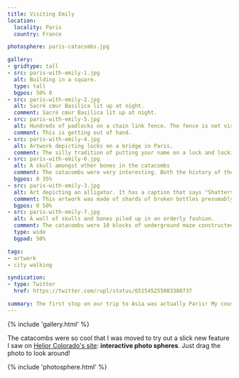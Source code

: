 ```yaml
---
title: Visiting Emily
location:
  locality: Paris
  country: France

photosphere: paris-catacombs.jpg

gallery:
- gridtype: tall
- src: paris-with-emily-1.jpg
  alt: Building in a square.
  type: tall
  bgpos: 50% 0
- src: paris-with-emily-2.jpg
  alt: Sacré cœur Basilica lit up at night.
  comment: Sacré cœur Basilica lit up at night.
- src: paris-with-emily-5.jpg
  alt: Hundreds of padlocks on a chain link fence. The fence is not visible.
  comment: This is getting out of hand.
- src: paris-with-emily-4.jpg
  alt: Artwork depicting locks on a bridge in Paris.
  comment: The silly tradition of putting your name on a lock and locking it to a specific bridge in Paris is being put to a stop, and they have commissioned artists to make lock-themed art in its place.
- src: paris-with-emily-6.jpg
  alt: A skull amongst other bones in the catacombs
  comment: The catacombs were very interesting. Both the history of the stone and the resting dead.
  bgpos: 0 35%
- src: paris-with-emily-3.jpg
  alt: Art depicting an alligator. It has a caption that says "Shatters"
  comment: This artwork was made of shards of broken bottles presumably found in the street.
  bgpos: 0 50%
- src: paris-with-emily-7.jpg
  alt: A wall of skulls and bones piled up in an orderly fashion.
  comment: The catacombs were 10 blocks of underground maze constructed out of solid bones and skulls.
  type: wide
  bgpad: 50%

tags:
- artwork
- city walking

syndication:
- type: Twitter
  href: https://twitter.com/rupl/status/651545255083380737

summary: The first stop on our trip to Asia was actually Paris! My cousin Emily had just moved there and we wanted to get a visit in before leaving for 6 months.
---
```


{% include 'gallery.html' %}

The catacombs were so cool that I was moved to try out a slick new feature I saw on [Helior Colorado's site](https://places.helior.info/): **interactive photo spheres**. Just drag the photo to look around!

{% include 'photosphere.html' %}
